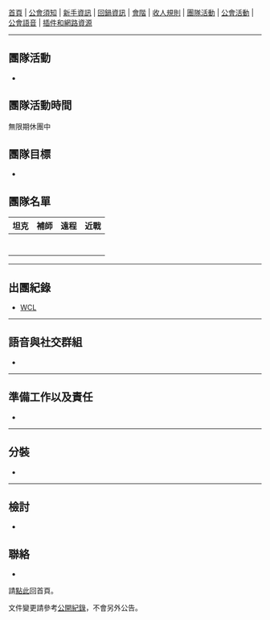 [首頁](index.html) | [公會須知](guidelines.html) | [新手資訊](newbies.html) | [回鍋資訊](oldfriends.html) | [會階](ranks.html) | [收人規則](recruitment.html) | [團隊活動](raid.html) | [公會活動](activities.html) | [公會語音](voicechat.html) | [插件和網路資源](useful.html)

---

## 團隊活動

-

## 團隊活動時間

無限期休團中

## 團隊目標

-

## 團隊名單

| **坦克**            | **補師**             | **遠程**            | **近戰**            |
| ------------------- | ------------------- | ------------------- | ------------------- |
|                     |                     |                     |                     |
|                     |                     |                     |                     |
|                     |                     |                     |                     |
|                     |                     |                     |                     |
|                     |                     |                     |                     |
|                     |                     |                     |                     |
|                     |                     |                     |                     |

---

## 出團紀錄

- [WCL](https://www.warcraftlogs.com/)

--- 

## 語音與社交群組

-

---

## 準備工作以及責任

-

---
## 分裝

-

---

## 檢討

-

## 聯絡

-

請[點此](index.html)回首頁。

文件變更請參考[公開紀錄](https://github.com/dalechou/badweather.tw/commits/master/浣熊團.md)，不會另外公告。

